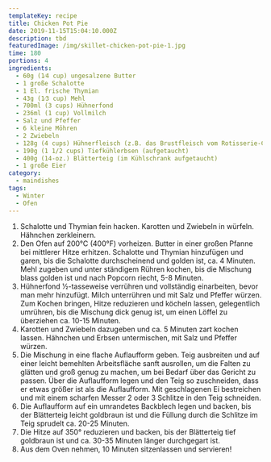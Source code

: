 ```yaml
---
templateKey: recipe
title: Chicken Pot Pie
date: 2019-11-15T15:04:10.000Z
description: tbd
featuredImage: /img/skillet-chicken-pot-pie-1.jpg
time: 180
portions: 4
ingredients:
  - 60g (1⁄4 cup) ungesalzene Butter
  - 1 große Schalotte
  - 1 El. frische Thymian
  - 43g (1⁄3 cup) Mehl
  - 700ml (3 cups) Hühnerfond
  - 236ml (1 cup) Vollmilch
  - Salz und Pfeffer
  - 6 kleine Möhren
  - 2 Zwiebeln
  - 128g (4 cups) Hühnerfleisch (z.B. das Brustfleisch vom Rotisserie-Chicken)
  - 190g (1 1/2 cups) Tiefkühlerbsen (aufgetaucht)
  - 400g (14-oz.) Blätterteig (im Kühlschrank aufgetaucht)
  - 1 große Eier
category:
  - maindishes
tags:
  - Winter
  - Ofen
---
```


1. Schalotte und Thymian fein hacken. Karotten und Zwiebeln in würfeln. Hähnchen zerkleinern.
2. Den Ofen auf 200°C (400°F) vorheizen. Butter in einer großen Pfanne bei mittlerer Hitze erhitzen. Schalotte und Thymian hinzufügen und garen, bis die Schalotte durchscheinend und golden ist, ca. 4 Minuten. Mehl zugeben und unter ständigem Rühren kochen, bis die Mischung blass golden ist und nach Popcorn riecht, 5-8 Minuten.
3. Hühnerfond 1⁄2-tasseweise verrühren und vollständig einarbeiten, bevor man mehr hinzufügt. Milch unterrühren und mit Salz und Pfeffer würzen. Zum Kochen bringen, Hitze reduzieren und köcheln lassen, gelegentlich umrühren, bis die Mischung dick genug ist, um einen Löffel zu überziehen ca. 10-15 Minuten.
4. Karotten und Zwiebeln dazugeben und ca. 5 Minuten zart kochen lassen. Hähnchen und Erbsen untermischen, mit Salz und Pfeffer würzen.
5. Die Mischung in eine flache Auflaufform geben. Teig ausbreiten und auf einer leicht bemehlten Arbeitsfläche sanft ausrollen, um die Falten zu glätten und groß genug zu machen, um bei Bedarf über das Gericht zu passen. Über die Auflaufform legen und den Teig so zuschneiden, dass er etwas größer ist als die Auflaufform. Mit geschlagenen Ei bestreichen und mit einem scharfen Messer 2 oder 3 Schlitze in den Teig schneiden.
6. Die Auflaufform auf ein umrandetes Backblech legen und backen, bis der Blätterteig leicht goldbraun ist und die Füllung durch die Schlitze im Teig sprudelt ca. 20-25 Minuten.
7. Die Hitze auf 350° reduzieren und backen, bis der Blätterteig tief goldbraun ist und ca. 30-35 Minuten länger durchgegart ist.
8. Aus dem Oven nehmen, 10 Minuten sitzenlassen und servieren!

